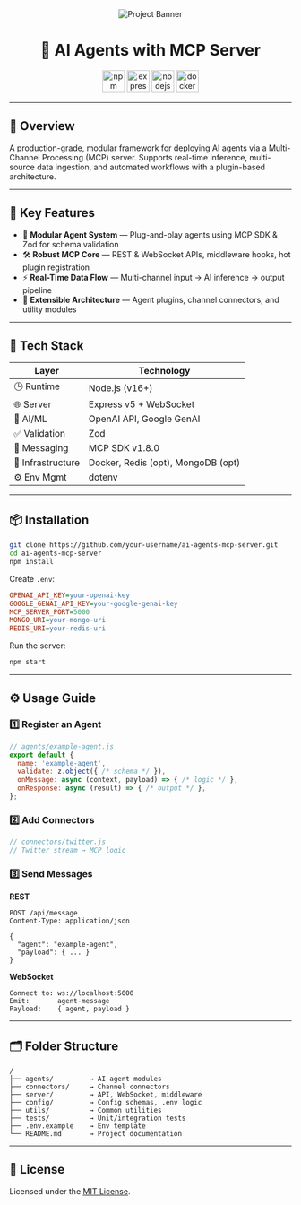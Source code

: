 <div align="center">
  <img src="https://i.postimg.cc/15XFCSt5/MCP.png" alt="Project Banner"  />
</div>

<h1 align="center">🤖 AI Agents with MCP Server</h1>

<div align="center">
  <img src="https://img.shields.io/badge/npm-CB3837?logo=npm&logoColor=white&style=for-the-badge" height="40" alt="npm logo" />
  <img src="https://img.shields.io/badge/Express-000000?logo=express&logoColor=white&style=for-the-badge" height="40" alt="express logo" />
  <img src="https://img.shields.io/badge/Node.js-339933?logo=nodedotjs&logoColor=white&style=for-the-badge" height="40" alt="nodejs logo" />
  <img src="https://img.shields.io/badge/Docker-2496ED?logo=docker&logoColor=white&style=for-the-badge" height="40" alt="docker logo" />
</div>

---

## 🚀 Overview

A production-grade, modular framework for deploying AI agents via a Multi-Channel Processing (MCP) server. Supports real-time inference, multi-source data ingestion, and automated workflows with a plugin-based architecture.

---

## 🧩 Key Features

- 🧱 **Modular Agent System** — Plug-and-play agents using MCP SDK & Zod for schema validation  
- 🛠️ **Robust MCP Core** — REST & WebSocket APIs, middleware hooks, hot plugin registration  
- ⚡ **Real-Time Data Flow** — Multi-channel input → AI inference → output pipeline  
- 🔌 **Extensible Architecture** — Agent plugins, channel connectors, and utility modules

---

## 🧪 Tech Stack

| Layer            | Technology                          |
|------------------|--------------------------------------|
| 🕒 Runtime        | Node.js (v16+)                       |
| 🌐 Server         | Express v5 + WebSocket               |
| 🧠 AI/ML          | OpenAI API, Google GenAI             |
| ✅ Validation     | Zod                                  |
| 📡 Messaging      | MCP SDK v1.8.0                       |
| 🐳 Infrastructure | Docker, Redis (opt), MongoDB (opt)   |
| ⚙️ Env Mgmt       | dotenv                               |

---

## 📦 Installation

```bash
git clone https://github.com/your-username/ai-agents-mcp-server.git
cd ai-agents-mcp-server
npm install
````

Create `.env`:

```ini
OPENAI_API_KEY=your-openai-key
GOOGLE_GENAI_API_KEY=your-google-genai-key
MCP_SERVER_PORT=5000
MONGO_URI=your-mongo-uri
REDIS_URI=your-redis-uri
```

Run the server:

```bash
npm start
```

---

## ⚙️ Usage Guide

### 1️⃣ Register an Agent

```js
// agents/example-agent.js
export default {
  name: 'example-agent',
  validate: z.object({ /* schema */ }),
  onMessage: async (context, payload) => { /* logic */ },
  onResponse: async (result) => { /* output */ },
};
```

### 2️⃣ Add Connectors

```js
// connectors/twitter.js
// Twitter stream → MCP logic
```

### 3️⃣ Send Messages

**REST**

```http
POST /api/message
Content-Type: application/json

{
  "agent": "example-agent",
  "payload": { ... }
}
```

**WebSocket**

```
Connect to: ws://localhost:5000
Emit:       agent-message
Payload:    { agent, payload }
```

---

## 🗂️ Folder Structure

```
/
├── agents/         → AI agent modules
├── connectors/     → Channel connectors
├── server/         → API, WebSocket, middleware
├── config/         → Config schemas, .env logic
├── utils/          → Common utilities
├── tests/          → Unit/integration tests
├── .env.example    → Env template
└── README.md       → Project documentation
```

---

## 📄 License

Licensed under the [MIT License](LICENSE).
